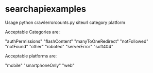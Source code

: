 # searchapiexamples

Usage python crawlerrorcounts.py siteurl category platform

Acceptable Categories are:

"authPermissions"
"flashContent"
"manyToOneRedirect"
"notFollowed"
"notFound"
"other"
"roboted"
"serverError"
"soft404"

Acceptable platforms are:

"mobile"
"smartphoneOnly"
"web"
